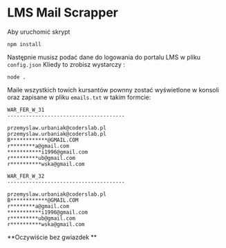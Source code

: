 # LMS Mail Scrapper

Aby uruchomić skrypt

`npm install`

Następnie musisz podać dane do logowania do portalu LMS w pliku `config.json`
KIiedy to zrobisz wystarczy :

`node .`

Maile wszystkich towich kursantów pownny zostać wyświetlone w konsoli oraz zapisane w pliku `emails.txt` w takim formcie:

	WAR_FER_W_31
	--------------------------------------

	przemyslaw.urbaniak@coderslab.pl
	przemyslaw.urbaniak@coderslab.pl
	B************@GMAIL.COM
	r********a@gmail.com
	***********i1996@gmail.com
	r*********ub@gmail.com
	r**********wska@gmail.com
	
	WAR_FER_W_32
	--------------------------------------

	przemyslaw.urbaniak@coderslab.pl
	B************@GMAIL.COM
	r********a@gmail.com
	***********i1996@gmail.com
	r*********ub@gmail.com
	r**********wska@gmail.com

**Oczywiście bez gwiazdek
**